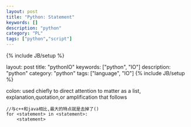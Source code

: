 ```yaml
---
layout: post
title: "Python: Statement"
keywords: []
description: "python"
category: "PL"
tags: ["python","script"]
---
```

{% include JB/setup %}

layout: post
 title: "pythonIO"
 keywords: ["python", "IO"] 
description: "python"
 category: "python"
 tags: ["language", "IO"]
 {% include JB/setup %}

colon: used chiefly to direct attention to matter as a list, explanation,quotation,or amplification that follows
```
//与c++和java相比,最大的特点就是去掉了()
for <statement> in <statement>:
	<statement>
```
